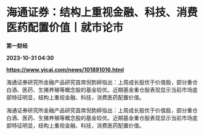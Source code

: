 # 海通证券：结构上重视金融、科技、消费医药配置价值丨就市论市
**第一财经**

**2023-10-31 04:30**

**https://www.yicai.com/news/101891016.html**

海通证券研究所金融产品研究首席倪韵婷指出：上周成长股优于价值股，部分重仓白酒、医药、生猪养殖等概念股的基金较优。近期基金重仓股表现显示当前市场底部特征明显，结构上重视金融、科技，消费医药配置价值。

海通证券研究所金融产品研究首席倪韵婷指出：上周成长股优于价值股，部分重仓白酒、医药、生猪养殖等概念股的基金较优。近期基金重仓股表现显示当前市场底部特征明显，结构上重视金融、科技，消费医药配置价值。